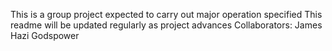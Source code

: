 This is a group project expected to carry out major operation specified
This readme will be updated regularly as project advances
Collaborators:
James
Hazi
Godspower